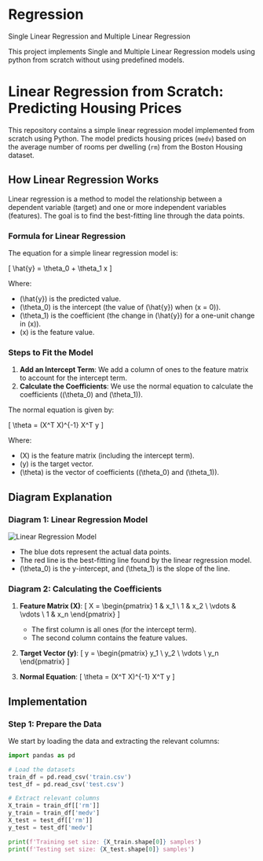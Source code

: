 # Regression
Single Linear Regression and Multiple Linear Regression

This project implements Single and Multiple Linear Regression models using python from scratch without using predefined models.

# Linear Regression from Scratch: Predicting Housing Prices

This repository contains a simple linear regression model implemented from scratch using Python. The model predicts housing prices (`medv`) based on the average number of rooms per dwelling (`rm`) from the Boston Housing dataset.

## How Linear Regression Works

Linear regression is a method to model the relationship between a dependent variable (target) and one or more independent variables (features). The goal is to find the best-fitting line through the data points.

### Formula for Linear Regression

The equation for a simple linear regression model is:

\[ \hat{y} = \theta_0 + \theta_1 x \]

Where:
- \(\hat{y}\) is the predicted value.
- \(\theta_0\) is the intercept (the value of \(\hat{y}\) when \(x = 0\)).
- \(\theta_1\) is the coefficient (the change in \(\hat{y}\) for a one-unit change in \(x\)).
- \(x\) is the feature value.

### Steps to Fit the Model

1. **Add an Intercept Term**: We add a column of ones to the feature matrix to account for the intercept term.
2. **Calculate the Coefficients**: We use the normal equation to calculate the coefficients (\(\theta_0\) and \(\theta_1\)).

The normal equation is given by:

\[ \theta = (X^T X)^{-1} X^T y \]

Where:
- \(X\) is the feature matrix (including the intercept term).
- \(y\) is the target vector.
- \(\theta\) is the vector of coefficients (\(\theta_0\) and \(\theta_1\)).

## Diagram Explanation

### Diagram 1: Linear Regression Model

![Linear Regression Model](https://i.imgur.com/h9A0XaZ.png)

- The blue dots represent the actual data points.
- The red line is the best-fitting line found by the linear regression model.
- \(\theta_0\) is the y-intercept, and \(\theta_1\) is the slope of the line.

### Diagram 2: Calculating the Coefficients

1. **Feature Matrix \(X\)**:
   \[
   X = \begin{pmatrix}
   1 & x_1 \\
   1 & x_2 \\
   \vdots & \vdots \\
   1 & x_n
   \end{pmatrix}
   \]
   - The first column is all ones (for the intercept term).
   - The second column contains the feature values.

2. **Target Vector \(y\)**:
   \[
   y = \begin{pmatrix}
   y_1 \\
   y_2 \\
   \vdots \\
   y_n
   \end{pmatrix}
   \]

3. **Normal Equation**:
   \[
   \theta = (X^T X)^{-1} X^T y
   \]

## Implementation

### Step 1: Prepare the Data

We start by loading the data and extracting the relevant columns:

```python
import pandas as pd

# Load the datasets
train_df = pd.read_csv('train.csv')
test_df = pd.read_csv('test.csv')

# Extract relevant columns
X_train = train_df[['rm']]
y_train = train_df['medv']
X_test = test_df[['rm']]
y_test = test_df['medv']

print(f'Training set size: {X_train.shape[0]} samples')
print(f'Testing set size: {X_test.shape[0]} samples')
